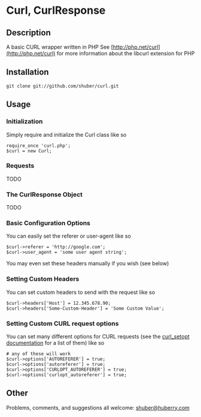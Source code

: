 Curl, CurlResponse
==================

Description
-----------

A basic CURL wrapper written in PHP
See [http://php.net/curl](http://php.net/curl) for more information about the libcurl extension for PHP


Installation
------------

	git clone git://github.com/shuber/curl.git


Usage
-----

### Initialization

Simply require and initialize the Curl class like so

	require_once 'curl.php';
	$curl = new Curl;

### Requests

TODO

### The CurlResponse Object

TODO

### Basic Configuration Options

You can easily set the referer or user-agent like so

	$curl->referer = 'http://google.com';
	$curl->user_agent = 'some user agent string';
	
You may even set these headers manually if you wish (see below)

### Setting Custom Headers

You can set custom headers to send with the request like so

	$curl->headers['Host'] = 12.345.678.90;
	$curl->headers['Some-Custom-Header'] = 'Some Custom Value';

### Setting Custom CURL request options

You can set many different options for CURL requests (see the [curl_setopt documentation](http://php.net/curl_setopt) for a list of them) like so

	# any of these will work
	$curl->options['AUTOREFERER'] = true;
	$curl->options['autoreferer'] = true;
	$curl->options['CURLOPT_AUTOREFERER'] = true;
	$curl->options['curlopt_autoreferer'] = true;


Other
-----

Problems, comments, and suggestions all welcome: [shuber@huberry.com](mailto:shuber@huberry.com)